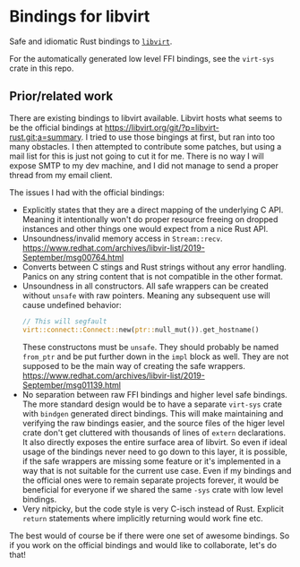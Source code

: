 # Bindings for libvirt

Safe and idiomatic Rust bindings to [`libvirt`].

For the automatically generated low level FFI bindings, see the `virt-sys` crate in this repo.

[`libvirt`]: https://libvirt.org/

## Prior/related work

There are existing bindings to libvirt available. Libvirt hosts what seems to be the official
bindings at https://libvirt.org/git/?p=libvirt-rust.git;a=summary. I tried to use those bingings
at first, but ran into too many obstacles. I then attempted to contribute some patches, but using
a mail list for this is just not going to cut it for me. There is no way I will expose SMTP to
my dev machine, and I did not manage to send a proper thread from my email client.

The issues I had with the official bindings:

* Explicitly states that they are a direct mapping of the underlying C API. Meaning it
  intentionally won't do proper resource freeing on dropped instances and other things one
  would expect from a nice Rust API.
* Unsoundness/invalid memory access in `Stream::recv`.
  https://www.redhat.com/archives/libvir-list/2019-September/msg00764.html
* Converts between C stings and Rust strings without any error handling. Panics on any string
  content that is not compatible in the other format.
* Unsoundness in all constructors. All safe wrappers can be created without `unsafe` with raw
  pointers. Meaning any subsequent use will cause undefined behavior:
  ```rust
  // This will segfault
  virt::connect::Connect::new(ptr::null_mut()).get_hostname()
  ```
  These constructons must be `unsafe`. They should probably be named `from_ptr` and be put further
  down in the `impl` block as well. They are not supposed to be the main way of creating the safe
  wrappers. https://www.redhat.com/archives/libvir-list/2019-September/msg01139.html
* No separation between raw FFI bindings and higher level safe bindings. The more standard design
  would be to have a separate `virt-sys` crate with `bindgen` generated direct bindings. This will
  make maintaining and verifying the raw bindings easier, and the source files of the higer level
  crate don't get cluttered with thousands of lines of `extern` declarations. It also directly
  exposes the entire surface area of libvirt. So even if ideal usage of the bindings never need
  to go down to this layer, it is possible, if the safe wrappers are missing some feature or it's
  implemented in a way that is not suitable for the current use case.
  Even if my bindings and the official ones were to remain separate projects forever, it would be
  beneficial for everyone if we shared the same `-sys` crate with low level bindings.
* Very nitpicky, but the code style is very C-isch instead of Rust. Explicit `return` statements
  where implicitly returning would work fine etc.

The best would of course be if there were one set of awesome bindings. So if you work on the
official bindings and would like to collaborate, let's do that!